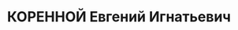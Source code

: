 ---
title: КОРЕННОЙ Евгений Игнатьевич
description: 'старший лейтенант, ком. роты 133 мех. бригады КВО.

  ВКВС - 21.12.1937, ВМН. Расстрелян 22.12.1937, Киев'
---